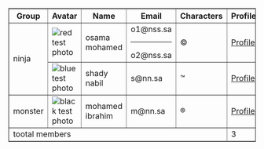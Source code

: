 <!doctype html>

<head>
    <meta charset="UTF-8" />
    <title> game store </title>
    <meta name="description" content="book store" />
</head>

<body>
    <table width="100%" border="1">
        <thead>
            <tr>
                <th>Group</th>
                <th>Avatar</th>
                <th>Name</th>
                <th>Email</th>
                <th>Characters</th>
                <th>Profile</th>
            </tr>
        </thead>
        <tbody>
            <tr>
                <td rowspan="2"> ninja </td>
                <td><img decoding="async" src="https://via.placeholder.com/40x40" alt="red test photo"></td>
                <td>osama <br> mohamed</td>
                <td>o1@nss.sa <Br>
                    <hr> o2@nss.sa
                </td>
                <td>&copy;</td>
                <td><a href="test.html" target="_blank" title="go to index ">Profile</a></td>
            <tr>
                <td><img decoding="async" src="https://via.placeholder.com/40x40" alt="blue test photo"></td>
                <td>shady<br>nabil</td>
                <td>s@nn.sa</td>
                <td>&trade;</td>
                <td><a href="test.html" target="_blank" title="go to index">Profile</a></td>
            </tr>
            <tr>
                <td>monster</td>
                <td><img decoding="async" src="https://via.placeholder.com/40x40" alt="black test photo"></td>
                <td>mohamed <br>ibrahim</td>
                <td>m@nn.sa</td>
                <td> &reg;</td>
                <td><a href="test.html" target="_blank" title="go to index">Profile</a></td>
            </tr>
        </tbody>
        <tfoot>
            <tr>
                <td colspan="5"> tootal members </td>
                <td>3</td>
            </tr>
        </tfoot>
    </table>
</body>

</html>
